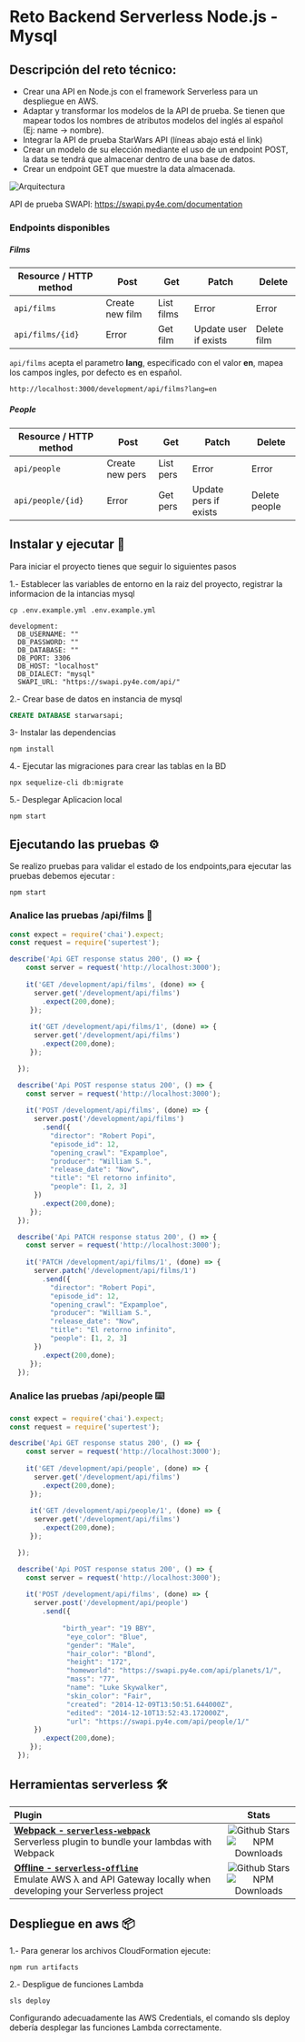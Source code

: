 # Reto Backend Serverless Node.js - Mysql

## Descripción del reto técnico:

* Crear una API en Node.js con el framework Serverless para un despliegue en AWS.
* Adaptar y transformar los modelos de la API de prueba. Se tienen que mapear todos los nombres de atributos modelos del inglés al español (Ej: name -> nombre).
* Integrar la API de prueba StarWars API (líneas abajo está el link)
* Crear un modelo de su elección mediante el uso de un endpoint POST, la data se tendrá que almacenar dentro de una base de datos.
* Crear un endpoint GET que muestre la data almacenada.

![Arquitectura](https://i.ibb.co/nbdHq5C/arquitectura.jpg)

API de prueba SWAPI: https://swapi.py4e.com/documentation

### Endpoints disponibles 

##### Films

| Resource / HTTP method | Post             | Get         | Patch                  | Delete             |
| ---------------------- | ---------------- | ----------- | ---------------------- | ------------------ |
| `api/films`            | Create new film  | List films  | Error                  | Error              |
| `api/films/{id}`       | Error            | Get film    | Update user if exists  | Delete film        |

`api/films` acepta el parametro **lang**, especificado con el valor **en**, mapea los campos ingles, por defecto es en español.

```bash
http://localhost:3000/development/api/films?lang=en
```

##### People

| Resource / HTTP method | Post             | Get         | Patch                  | Delete             |
| ---------------------- | ---------------- | ----------- | ---------------------- | ------------------ |
| `api/people`           | Create new pers  | List pers | Error                  | Error              |
| `api/people/{id}`      | Error            | Get pers  | Update pers if exists| Delete people      |

## Instalar y ejecutar 🚀

Para iniciar el proyecto tienes que seguir lo siguientes pasos 

1.- Establecer las variables de entorno en la raiz del proyecto, registrar la informacion de la intancias mysql 
```
cp .env.example.yml .env.example.yml

development:
  DB_USERNAME: ""
  DB_PASSWORD: ""
  DB_DATABASE: ""
  DB_PORT: 3306
  DB_HOST: "localhost"
  DB_DIALECT: "mysql"
  SWAPI_URL: "https://swapi.py4e.com/api/"

```
2.- Crear base de datos en instancia de mysql 

```sql
CREATE DATABASE starwarsapi;
```

3- Instalar las dependencias 
```
npm install
```
4.- Ejecutar las migraciones para crear las tablas en la BD 
```
npx sequelize-cli db:migrate 
```
5.- Desplegar Aplicacion local 
```
npm start
```

## Ejecutando las pruebas ⚙️

Se realizo pruebas para validar el estado de los endpoints,para ejecutar las pruebas debemos ejecutar :

```
npm start
```

### Analice las pruebas /api/films 🔩


```js
const expect = require('chai').expect;
const request = require('supertest');

describe('Api GET response status 200', () => {
    const server = request('http://localhost:3000');
    
    it('GET /development/api/films', (done) => {
      server.get('/development/api/films')
        .expect(200,done);
     });
    
     it('GET /development/api/films/1', (done) => {
      server.get('/development/api/films')
        .expect(200,done);
     });

  });

  describe('Api POST response status 200', () => {
    const server = request('http://localhost:3000');
    
    it('POST /development/api/films', (done) => {
      server.post('/development/api/films')
        .send({
          "director": "Robert Popi",
          "episode_id": 12,
          "opening_crawl": "Expamploe",
          "producer": "William S.",
          "release_date": "Now",
          "title": "El retorno infinito",
          "people": [1, 2, 3]
      })
        .expect(200,done);
     });
  });

  describe('Api PATCH response status 200', () => {
    const server = request('http://localhost:3000');
    
    it('PATCH /development/api/films/1', (done) => {
      server.patch('/development/api/films/1')
        .send({
          "director": "Robert Popi",
          "episode_id": 12,
          "opening_crawl": "Expamploe",
          "producer": "William S.",
          "release_date": "Now",
          "title": "El retorno infinito",
          "people": [1, 2, 3]
      })
        .expect(200,done);
     });
  });
```

### Analice las pruebas /api/people ⌨️

```js
const expect = require('chai').expect;
const request = require('supertest');

describe('Api GET response status 200', () => {
    const server = request('http://localhost:3000');
    
    it('GET /development/api/people', (done) => {
      server.get('/development/api/films')
        .expect(200,done);
     });
    
     it('GET /development/api/people/1', (done) => {
      server.get('/development/api/films')
        .expect(200,done);
     });

  });

  describe('Api POST response status 200', () => {
    const server = request('http://localhost:3000');
    
    it('POST /development/api/films', (done) => {
      server.post('/development/api/people')
        .send({
          
             "birth_year": "19 BBY",
              "eye_color": "Blue",
              "gender": "Male",
              "hair_color": "Blond",
              "height": "172",
              "homeworld": "https://swapi.py4e.com/api/planets/1/",
              "mass": "77",
              "name": "Luke Skywalker",
              "skin_color": "Fair",
              "created": "2014-12-09T13:50:51.644000Z",
              "edited": "2014-12-10T13:52:43.172000Z",
              "url": "https://swapi.py4e.com/api/people/1/"
      })
        .expect(200,done);
     });
  });
```

## Herramientas serverless 🛠️

| Plugin | Stats |
|:---------------------------|:-----------:|
| **[Webpack - `serverless-webpack`](https://github.com/serverless-heaven/serverless-webpack)** <br/> Serverless plugin to bundle your lambdas with Webpack | ![Github Stars](https://img.shields.io/github/stars/serverless-heaven/serverless-webpack.svg?label=Stars&style=for-the-badge) <br/> ![NPM Downloads](https://img.shields.io/npm/dt/serverless-webpack.svg?label=Downloads&style=for-the-badge)|
| **[Offline - `serverless-offline`](https://github.com/dherault/serverless-offline)** <br/> Emulate AWS λ and API Gateway locally when developing your Serverless project | ![Github Stars](https://img.shields.io/github/stars/dherault/serverless-offline.svg?label=Stars&style=for-the-badge) <br/> ![NPM Downloads](https://img.shields.io/npm/dt/serverless-offline.svg?label=Downloads&style=for-the-badge)|

## Despliegue en aws 📦

1.- Para generar los archivos CloudFormation ejecute:

```
npm run artifacts
```

2.- Despligue de funciones Lambda

```
sls deploy
```

Configurando adecuadamente las AWS Credentials, el comando sls deploy debería desplegar las funciones Lambda correctamente.







